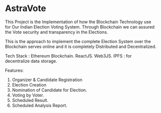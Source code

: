 # AstraVote

This Project is the Implementation of how the Blockchain Technology use for Our Indian Election Voting System. Through Blockchain we can assured the Vote security and transparency in the Elections.

This is the approach to implement the complete Election System over the Blockchain serves online and it is completely Distributed and Decentralized.

Tech Stack : 
Ethereum Blockchain.
ReactJS.
Web3JS.
IPFS : for decentralize data storage.

Features:
1. Organizer & Candidate Registration
2. Election Creation
3. Nomination of Candidate for Election.
4. Voting by Voter.
5. Scheduled Result.
6. Scheduled Analysis Report.
